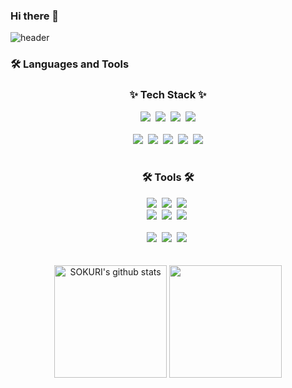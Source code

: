 ### Hi there 👋

![header](https://capsule-render.vercel.app/api?type=venom&color=timeGradient&height=300&section=header&text=AppDeveloper%20&fontSize=90)


### 🛠 Languages and Tools

<!--내용 부분-->
<h3 align="center">✨ Tech Stack ✨</h3>
<div align="center">
  <img src="https://img.shields.io/badge/Swift-F05138?style=flat-square&logo=Swift&logoColor=white"/>&nbsp
  <img src="https://img.shields.io/badge/Python-3776AB?style=flat-square&logo=Python&logoColor=white"/>&nbsp
  <img src="https://img.shields.io/badge/Kotlin-7F52FF?style=flat-square&logo=Kotlin&logoColor=white"/>&nbsp
  <img src="https://img.shields.io/badge/JAVA-00465B?style=flat-square&logo=JAVA&logoColor=white"/>
</div>
<br>
<div align="center">
  <img src="https://img.shields.io/badge/C-A8B9CC?style=flat-square&logo=C&logoColor=white" />&nbsp
  <img src="https://img.shields.io/badge/C++-00599C?style=flat-square&logo=C++&logoColor=white"/>&nbsp
  <img src="https://img.shields.io/badge/Dart-0175C2?style=flat-square&logo=Dart&logoColor=white"/>&nbsp
  <img src="https://img.shields.io/badge/Javascript-F7DF1E?style=flat-square&logo=JavaScript&logoColor=white"/>&nbsp
  <img src="https://img.shields.io/badge/R-276DC3?style=flat-square&logo=R&logoColor=white"/>
</div>

<br>

<h3 align="center">🛠 Tools 🛠</h3>
<div align="center">
  <img src="https://img.shields.io/badge/git-F05033.svg?style=for-the-badge&logo=git&logoColor=white" />&nbsp
  <img src="https://img.shields.io/badge/github-181717.svg?style=for-the-badge&logo=github&logoColor=white" />&nbsp
  <img src="https://img.shields.io/badge/Notion-F3F3F3.svg?style=for-the-badge&logo=notion&logoColor=black" />&nbsp
</div>

<div align="center">
  <img src="https://img.shields.io/badge/Xcode-147EFB.svg?style=for-the-badge&logo=Xcode&logoColor=white" />&nbsp
  <img src="https://img.shields.io/badge/AndroidStudio-34A853.svg?style=for-the-badge&logo=Android&logoColor=white" />&nbsp
  <img src="https://img.shields.io/badge/figma-F24E1E.svg?style=for-the-badge&logo=figma&logoColor=white" />&nbsp
</div>

<br>

<div align="center">
  <img src="https://img.shields.io/badge/VSCode-2C2C32.svg?style=for-the-badge&logo=visual-studio-code&logoColor=22ABF3" />&nbsp
  <img src="https://img.shields.io/badge/jupyter-2C2C32.svg?style=for-the-badge&logo=jupyter&logoColor=F37726" />&nbsp
  <img src="https://img.shields.io/badge/Slack-2C2C32.svg?style=for-the-badge&logo=Slack&logoColor=F37726" />&nbsp

<!--   <img src="https://img.shields.io/badge/Colab-2C2C32.svg?style=for-the-badge&logo=googlecolab&logoColor=F9AB00" />&nbsp -->
</div>


<br>
<br>

<div align="center">
<a href="https://github.com/DinggiDing"><img align="center" style="height:180px" src="https://github-readme-stats.vercel.app/api?username=DinggiDing&show_icons=true&include_all_commits=true&theme=swift&hide_border=true" alt="SOKURI's github stats" /></a>
<a href="https://github.com/DinggiDing"><img align="center" style="height:180px" src="https://github-readme-stats.vercel.app/api/top-langs/?username=DinggiDing&layout=compact&theme=swift&hide_border=true" /></a> 
</div>


<!--
**DinggiDing/DinggiDing** is a ✨ _special_ ✨ repository because its `README.md` (this file) appears on your GitHub profile.

Here are some ideas to get you started:

- 🔭 I’m currently working on ...
- 🌱 I’m currently learning ...
- 👯 I’m looking to collaborate on ...
- 🤔 I’m looking for help with ...
- 💬 Ask me about ...
- 📫 How to reach me: ...
- 😄 Pronouns: ...
- ⚡ Fun fact: ...
-->
